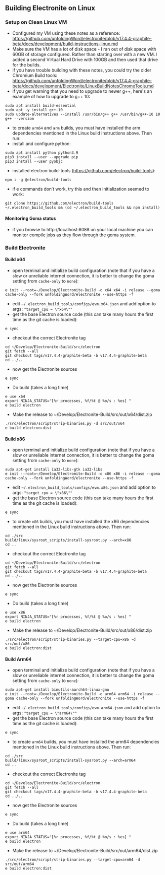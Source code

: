 ## Building Electronite on Linux
### Setup on Clean Linux VM
- Configured my VM using these notes as a reference: https://github.com/unfoldingWord/electronite/blob/v17.4.4-graphite-beta/docs/development/build-instructions-linux.md
- Make sure the VM has a lot of disk space - I ran out of disk space with 60GB of storage configured.  Rather than starting over with a new VM.  I added a second Virtual Hard Drive with 100GB and then used that drive for the builds.
- if you have trouble building with these notes, you could try the older Chromium Build tools: https://github.com/unfoldingWord/electronite/blob/v17.4.4-graphite-beta/docs/development/Electronite/LinuxBuildNotesChromeTools.md
- if you get warning that you need to upgrade to newer g++, here's an example of how to upgrade to g++ 10:
```
sudo apt install build-essential
sudo apt -y install g++-10
sudo update-alternatives --install /usr/bin/g++ g++ /usr/bin/g++-10 10
g++ --version
```
- to create `arm64` and `arm` builds, you must have installed the arm dependencies mentioned in the Linux build instructions above.  Then run:
- install and configure python:
```
sudo apt install python python3.9
pip3 install --user --upgrade pip
pip3 install --user pyobjc
```

- installed electron build-tools (https://github.com/electron/build-tools):
```
npm i -g @electron/build-tools
```
- if e commands don’t work, try this and then initialization seemed to work:
```
git clone https://github.com/electron/build-tools ~/.electron_build_tools && (cd ~/.electron_build_tools && npm install)
``` 

#### Monitoring Goma status
- if you browse to http://localhost:8088 on your local machine you can monitor compile jobs as they flow through the goma system.


### Build Electronite
#### Build x64
- open terminal and initialize build configuration (note that if you have a slow or unreliable internet connection, it is better to change the goma setting from `cache-only` to `none`):
```
e init --root=~/Develop/Electronite-Build -o x64 x64 -i release --goma cache-only --fork unfoldingWord/electronite --use-https -f
```

- edit `~/.electron_build_tools/configs/evm.x64.json`
  and add option to args:       `"target_cpu = \"x64\""`
- get the base Electron source code (this can take many hours the first time as the git cache is loaded):
```
e sync
```

- checkout the correct Electronite tag
```
cd ~/Develop/Electronite-Build/src/electron
git fetch --all
git checkout tags/v17.4.4-graphite-beta -b v17.4.4-graphite-beta
cd ../..
```

- now get the Electronite sources
```
e sync
```

- Do build (takes a long time)
```
e use x64
export NINJA_STATUS="[%r processes, %f/%t @ %o/s : %es] "
e build electron
```

- Make the release to ~/Develop/Electronite-Build/src/out/x64/dist.zip
```
./src/electron/script/strip-binaries.py -d src/out/x64
e build electron:dist
```

#### Build x86
- open terminal and initialize build configuration (note that if you have a slow or unreliable internet connection, it is better to change the goma setting from `cache-only` to `none`):
```
sudo apt-get install ia32-libs-gtk ia32-libs
e init --root=~/Develop/Electronite-Build -o x86 x86 -i release --goma cache-only --fork unfoldingWord/electronite --use-https -f
```

- edit `~/.electron_build_tools/configs/evm.x86.json`
  and add option to args:       `"target_cpu = \"x86\""`
- get the base Electron source code (this can take many hours the first time as the git cache is loaded):
```
e sync
```

- to create `x86` builds, you must have installed the x86 dependencies mentioned in the Linux build instructions above.  Then run:
```
cd ./src
build/linux/sysroot_scripts/install-sysroot.py --arch=x86
cd ..
```

- checkout the correct Electronite tag
```
cd ~/Develop/Electronite-Build/src/electron
git fetch --all
git checkout tags/v17.4.4-graphite-beta -b v17.4.4-graphite-beta
cd ../..
```

- now get the Electronite sources
```
e sync
```

- Do build (takes a long time)
```
e use x86
export NINJA_STATUS="[%r processes, %f/%t @ %o/s : %es] "
e build electron
```

- Make the release to ~/Develop/Electronite-Build/src/out/x86/dist.zip
```
./src/electron/script/strip-binaries.py --target-cpu=x86 -d src/out/x86
e build electron:dist
```

#### Build Arm64
- open terminal and initialize build configuration (note that if you have a slow or unreliable internet connection, it is better to change the goma setting from `cache-only` to `none`):
```
sudo apt-get install binutils-aarch64-linux-gnu
e init --root=~/Develop/Electronite-Build -o arm64 arm64 -i release --goma cache-only --fork unfoldingWord/electronite --use-https -f
```

- edit `~/.electron_build_tools/configs/evm.arm64.json`
  and add option to args:       `"target_cpu = \"arm64\""`
- get the base Electron source code (this can take many hours the first time as the git cache is loaded):
```
e sync
```

- to create `arm64` builds, you must have installed the arm64 dependencies mentioned in the Linux build instructions above.  Then run:
```
cd ./src
build/linux/sysroot_scripts/install-sysroot.py --arch=arm64
cd ..
```

- checkout the correct Electronite tag
```
cd ~/Develop/Electronite-Build/src/electron
git fetch --all
git checkout tags/v17.4.4-graphite-beta -b v17.4.4-graphite-beta
cd ../..
```

- now get the Electronite sources
```
e sync
```

- Do build (takes a long time)
```
e use arm64
export NINJA_STATUS="[%r processes, %f/%t @ %o/s : %es] "
e build electron
```

- Make the release to ~/Develop/Electronite-Build/src/out/arm64/dist.zip
```
./src/electron/script/strip-binaries.py --target-cpu=arm64 -d src/out/arm64
e build electron:dist
```
